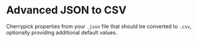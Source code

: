 # Advanced JSON to CSV

Cherrypick properties from your `.json` file that should be converted to `.csv`, optionally providing additional default values.

